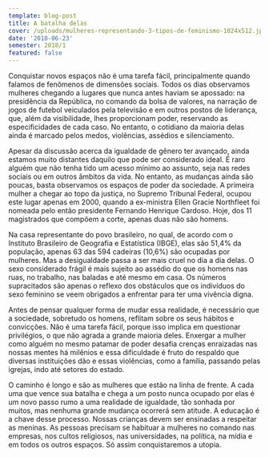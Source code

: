 ```yaml
---
template: blog-post
title: A batalha delas
cover: /uploads/mulheres-representando-3-tipos-de-feminismo-1024x512.jpeg
date: '2018-06-23'
semester: 2018/1
featured: false
---
```

Conquistar novos espaços não é uma tarefa fácil, principalmente quando falamos de fenômenos de dimensões sociais. Todos os dias observamos mulheres chegando a lugares que nunca antes haviam se apossado: na presidência da República, no comando da bolsa de valores, na narração de jogos de futebol veiculados pela televisão e em outros postos de liderança, que, além da visibilidade, lhes proporcionam poder, reservando as especificidades de cada caso. No entanto, o cotidiano da maioria delas ainda é marcado pelos medos, violências, assédios e silenciamento.



Apesar da discussão acerca da igualdade de gênero ter avançado, ainda estamos muito distantes daquilo que pode ser considerado ideal. É raro alguém que não tenha tido um acesso mínimo ao assunto, seja nas redes sociais ou em outros âmbitos da vida. No entanto, as mudanças ainda são poucas, basta observamos os espaços de poder da sociedade. A primeira mulher a chegar ao topo da justiça, no Supremo Tribunal Federal, ocupou este lugar apenas em 2000, quando a ex-ministra Ellen Gracie Northfleet foi nomeada pelo então presidente Fernando Henrique Cardoso. Hoje, dos 11 magistrados que compõem a corte, apenas duas não são homens.



Na casa representante do povo brasileiro, no qual, de acordo com o Instituto Brasileiro de Geografia e Estatística (IBGE), elas são 51,4% da população, apenas 63 das 594 cadeiras (10,6%) são ocupadas por mulheres. Mas a desigualdade passa a ser mais cruel no dia a dia delas. O sexo considerado frágil é mais sujeito ao assédio do que os homens nas ruas, no trabalho, nas baladas e até mesmo em casa. Os números supracitados são apenas o reflexo dos obstáculos que os indivíduos do sexo feminino se veem obrigados a enfrentar para ter uma vivência digna.



Antes de pensar qualquer forma de mudar essa realidade, é necessário que a sociedade, sobretudo os homens, reflitam sobre os seus hábitos e convicções. Não é uma tarefa fácil, porque isso implica em questionar privilégios, o que não agrada a grande maioria deles. Enxergar a mulher como alguém no mesmo patamar de poder desafia crenças enraizadas nas nossas mentes há milênios e essa dificuldade é fruto do respaldo que diversas instituições dão e essas violências, como a família, passando pelas igrejas, indo até setores do estado.   



O caminho é longo e são as mulheres que estão na linha de frente. A cada uma que vence sua batalha e chega a um posto nunca ocupado por elas é um novo passo rumo a uma realidade de igualdade, tão sonhada por muitos, mas nenhuma grande mudança ocorrerá sem atitude. A educação é a chave desse processo. Nossas crianças devem ser ensinadas a respeitar as meninas. As pessoas precisam se habituar a mulheres no comando nas empresas, nos cultos religiosos, nas universidades, na política, na mídia e em todos os outros espaços. Só assim conquistaremos a utopia.
